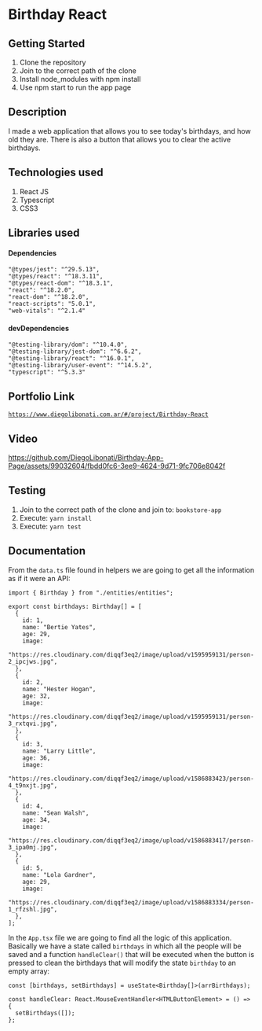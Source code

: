 # Birthday React

## Getting Started

1. Clone the repository
2. Join to the correct path of the clone
3. Install node_modules with npm install
4. Use npm start to run the app page

## Description

I made a web application that allows you to see today's birthdays, and how old they are. There is also a button that allows you to clear the active birthdays.

## Technologies used

1. React JS
2. Typescript
3. CSS3

## Libraries used

#### Dependencies

```
"@types/jest": "^29.5.13",
"@types/react": "^18.3.11",
"@types/react-dom": "^18.3.1",
"react": "^18.2.0",
"react-dom": "^18.2.0",
"react-scripts": "5.0.1",
"web-vitals": "^2.1.4"
```

#### devDependencies

```
"@testing-library/dom": "^10.4.0",
"@testing-library/jest-dom": "^6.6.2",
"@testing-library/react": "^16.0.1",
"@testing-library/user-event": "^14.5.2",
"typescript": "^5.3.3"
```

## Portfolio Link

[`https://www.diegolibonati.com.ar/#/project/Birthday-React`](https://www.diegolibonati.com.ar/#/project/Birthday-React)

## Video

https://github.com/DiegoLibonati/Birthday-App-Page/assets/99032604/fbdd0fc6-3ee9-4624-9d71-9fc706e8042f

## Testing

1. Join to the correct path of the clone and join to: `bookstore-app`
2. Execute: `yarn install`
3. Execute: `yarn test`

## Documentation

From the `data.ts` file found in helpers we are going to get all the information as if it were an API:

```
import { Birthday } from "./entities/entities";

export const birthdays: Birthday[] = [
  {
    id: 1,
    name: "Bertie Yates",
    age: 29,
    image:
      "https://res.cloudinary.com/diqqf3eq2/image/upload/v1595959131/person-2_ipcjws.jpg",
  },
  {
    id: 2,
    name: "Hester Hogan",
    age: 32,
    image:
      "https://res.cloudinary.com/diqqf3eq2/image/upload/v1595959131/person-3_rxtqvi.jpg",
  },
  {
    id: 3,
    name: "Larry Little",
    age: 36,
    image:
      "https://res.cloudinary.com/diqqf3eq2/image/upload/v1586883423/person-4_t9nxjt.jpg",
  },
  {
    id: 4,
    name: "Sean Walsh",
    age: 34,
    image:
      "https://res.cloudinary.com/diqqf3eq2/image/upload/v1586883417/person-3_ipa0mj.jpg",
  },
  {
    id: 5,
    name: "Lola Gardner",
    age: 29,
    image:
      "https://res.cloudinary.com/diqqf3eq2/image/upload/v1586883334/person-1_rfzshl.jpg",
  },
];
```

In the `App.tsx` file we are going to find all the logic of this application. Basically we have a state called `birthdays` in which all the people will be saved and a function `handleClear()` that will be executed when the button is pressed to clean the birthdays that will modify the state `birthday` to an empty array:

```
const [birthdays, setBirthdays] = useState<Birthday[]>(arrBirthdays);

const handleClear: React.MouseEventHandler<HTMLButtonElement> = () => {
  setBirthdays([]);
};
```
